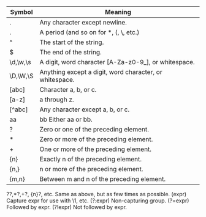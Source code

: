 Symbol | Meaning
--------|------
. |	Any character except newline.
\. | 	A period (and so on for \*, \(, \\, etc.)
^ |	The start of the string.
$ |	The end of the string.
\d,\w,\s |	A digit, word character [A-Za-z0-9_], or whitespace.
\D,\W,\S |	Anything except a digit, word character, or whitespace.
[abc] |	Character a, b, or c.
[a-z] |	a through z.
[^abc] |	Any character except a, b, or c.
aa|bb   Either aa or bb.
? 	| Zero or one of the preceding element.
* 	| Zero or more of the preceding element.
+ 	| One or more of the preceding element.
{n} 	| Exactly n of the preceding element.
{n,} |	n or more of the preceding element.
{m,n} |	Between m and n of the preceding element.
??,*?,+?,
{n}?, etc. 	Same as above, but as few times as possible.
(expr) 	Capture expr for use with \1, etc.
(?:expr) 	Non-capturing group.
(?=expr) 	Followed by expr.
(?!expr) 	Not followed by expr.
```